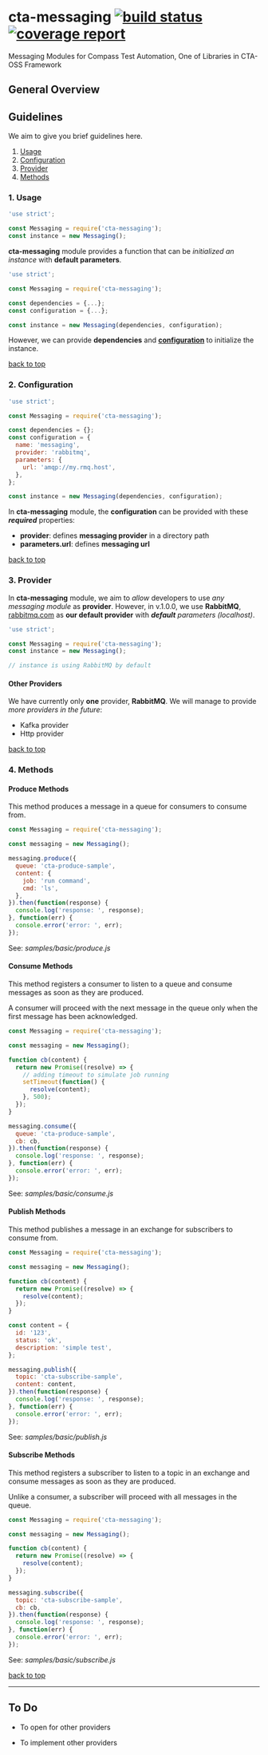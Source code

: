 # cta-messaging [ ![build status](https://git.sami.int.thomsonreuters.com/compass/cta-messaging/badges/master/build.svg)](https://git.sami.int.thomsonreuters.com/compass/cta-messaging/commits/master) [![coverage report](https://git.sami.int.thomsonreuters.com/compass/cta-messaging/badges/master/coverage.svg)](https://git.sami.int.thomsonreuters.com/compass/cta-messaging/commits/master)

Messaging Modules for Compass Test Automation, One of Libraries in CTA-OSS Framework

## General Overview

## Guidelines

We aim to give you brief guidelines here.

1. [Usage](#1-usage)
1. [Configuration](#2-configuration)
1. [Provider](#3-provider)
1. [Methods](#4-methods)

### 1. Usage

```javascript
'use strict';

const Messaging = require('cta-messaging');
const instance = new Messaging();
```

**cta-messaging** module provides a function that can be _initialized an instance_ with **default parameters**.

```javascript
'use strict';

const Messaging = require('cta-messaging');

const dependencies = {...};
const configuration = {...};

const instance = new Messaging(dependencies, configuration);
```
However, we can provide **dependencies** and [**configuration**](#2-configuration) to initialize the instance.

[back to top](#guidelines)

### 2. Configuration

```javascript
'use strict';

const Messaging = require('cta-messaging');

const dependencies = {};
const configuration = {
  name: 'messaging',
  provider: 'rabbitmq',
  parameters: {
    url: 'amqp://my.rmq.host',
  },
};

const instance = new Messaging(dependencies, configuration);
```

In **cta-messaging** module, the **configuration** can be provided with these **_required_** properties:

- **provider**: defines **messaging provider** in a directory path
- **parameters.url**: defines **messaging url**

[back to top](#guidelines)

### 3. Provider

In **cta-messaging** module, we aim to _allow_ developers to use _any messaging module_ as **provider**. However, in v.1.0.0, we use **RabbitMQ**, [rabbitmq.com](https://www.rabbitmq.com/) as **our default provider** with _**default** parameters (localhost)_.

```javascript
'use strict';

const Messaging = require('cta-messaging');
const instance = new Messaging();

// instance is using RabbitMQ by default
```

#### Other Providers

We have currently only **one** provider, **RabbitMQ**. We will manage to provide _more providers in the future_:

- Kafka provider
- Http provider

[back to top](#guidelines)

### 4. Methods

#### Produce Methods

This method produces a message in a queue for consumers to consume from.

```javascript
const Messaging = require('cta-messaging');

const messaging = new Messaging(); 

messaging.produce({
  queue: 'cta-produce-sample',
  content: {
    job: 'run command',
    cmd: 'ls',
  },
}).then(function(response) {
  console.log('response: ', response);
}, function(err) {
  console.error('error: ', err);
});
```

See: _samples/basic/produce.js_

#### Consume Methods

This method registers a consumer to listen to a queue and consume messages as soon as they are produced.

A consumer will proceed with the next message in the queue only when the first message has been acknowledged.

```javascript
const Messaging = require('cta-messaging');

const messaging = new Messaging(); 

function cb(content) {
  return new Promise((resolve) => {
    // adding timeout to simulate job running
    setTimeout(function() {
      resolve(content);
    }, 500);
  });
}

messaging.consume({
  queue: 'cta-produce-sample',
  cb: cb,
}).then(function(response) {
  console.log('response: ', response);
}, function(err) {
  console.error('error: ', err);
});
```

See: _samples/basic/consume.js_

#### Publish Methods

This method publishes a message in an exchange for subscribers to consume from.

```javascript
const Messaging = require('cta-messaging');

const messaging = new Messaging(); 

function cb(content) {
  return new Promise((resolve) => {
    resolve(content);
  });
}

const content = {
  id: '123',
  status: 'ok',
  description: 'simple test',
};

messaging.publish({
  topic: 'cta-subscribe-sample',
  content: content,
}).then(function(response) {
  console.log('response: ', response);
}, function(err) {
  console.error('error: ', err);
});
```

See: _samples/basic/publish.js_

#### Subscribe Methods

This method registers a subscriber to listen to a topic in an exchange and consume messages as soon as they are produced.

Unlike a consumer, a subscriber will proceed with all messages in the queue.

```javascript
const Messaging = require('cta-messaging');

const messaging = new Messaging(); 

function cb(content) {
  return new Promise((resolve) => {
    resolve(content);
  });
}

messaging.subscribe({
  topic: 'cta-subscribe-sample',
  cb: cb,
}).then(function(response) {
  console.log('response: ', response);
}, function(err) {
  console.error('error: ', err);
});
```

See: _samples/basic/subscribe.js_

[back to top](#guidelines)

------

## To Do

* To open for other providers

* To implement other providers
